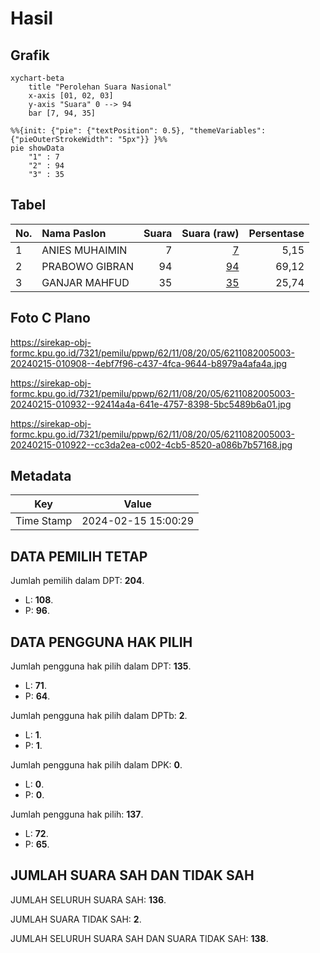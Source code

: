 # Hasil

## Grafik

```mermaid
xychart-beta
    title "Perolehan Suara Nasional"
    x-axis [01, 02, 03]
    y-axis "Suara" 0 --> 94
    bar [7, 94, 35]
```

```mermaid
%%{init: {"pie": {"textPosition": 0.5}, "themeVariables": {"pieOuterStrokeWidth": "5px"}} }%%
pie showData
    "1" : 7
    "2" : 94
    "3" : 35
```

## Tabel

| No. | Nama Paslon    | Suara | Suara (raw) | Persentase |
|:--- |:-------------- | -----:| -----------:| ----------:|
| 1   | ANIES MUHAIMIN | 7     | [7][p-1]    | 5,15       |
| 2   | PRABOWO GIBRAN | 94    | [94][p-2]   | 69,12      |
| 3   | GANJAR MAHFUD  | 35    | [35][p-3]   | 25,74      |


[p-1]: https://github.com/gigit-pemilu/pemilu-2024/blob/main/pilpres/hitung-suara/sub/62-kalimantan-tengah/sub/11-pulang-pisau/sub/08-sebangau-kuala/sub/2005-mekar-jaya/sub/003-tps/sub/paslon-1.txt
[p-2]: https://github.com/gigit-pemilu/pemilu-2024/blob/main/pilpres/hitung-suara/sub/62-kalimantan-tengah/sub/11-pulang-pisau/sub/08-sebangau-kuala/sub/2005-mekar-jaya/sub/003-tps/sub/paslon-2.txt
[p-3]: https://github.com/gigit-pemilu/pemilu-2024/blob/main/pilpres/hitung-suara/sub/62-kalimantan-tengah/sub/11-pulang-pisau/sub/08-sebangau-kuala/sub/2005-mekar-jaya/sub/003-tps/sub/paslon-3.txt

## Foto C Plano

https://sirekap-obj-formc.kpu.go.id/7321/pemilu/ppwp/62/11/08/20/05/6211082005003-20240215-010908--4ebf7f96-c437-4fca-9644-b8979a4afa4a.jpg

https://sirekap-obj-formc.kpu.go.id/7321/pemilu/ppwp/62/11/08/20/05/6211082005003-20240215-010932--92414a4a-641e-4757-8398-5bc5489b6a01.jpg

https://sirekap-obj-formc.kpu.go.id/7321/pemilu/ppwp/62/11/08/20/05/6211082005003-20240215-010922--cc3da2ea-c002-4cb5-8520-a086b7b57168.jpg


## Metadata

| Key        | Value               |
| ---------- | ------------------- |
| Time Stamp | 2024-02-15 15:00:29 |


## DATA PEMILIH TETAP

Jumlah pemilih dalam DPT: **204**.
 * L: **108**.
 * P: **96**.

## DATA PENGGUNA HAK PILIH

Jumlah pengguna hak pilih dalam DPT: **135**.
 * L: **71**.
 * P: **64**.

Jumlah pengguna hak pilih dalam DPTb: **2**.
 * L: **1**.
 * P: **1**.

Jumlah pengguna hak pilih dalam DPK: **0**.
 * L: **0**.
 * P: **0**.

Jumlah pengguna hak pilih: **137**.
 * L: **72**.
 * P: **65**.

## JUMLAH SUARA SAH DAN TIDAK SAH

JUMLAH SELURUH SUARA SAH: **136**.

JUMLAH SUARA TIDAK SAH: **2**.

JUMLAH SELURUH SUARA SAH DAN SUARA TIDAK SAH: **138**.


